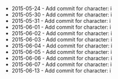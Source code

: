 - 2015-05-24 - Add commit for character: i
- 2015-05-30 - Add commit for character: i
- 2015-05-31 - Add commit for character: i
- 2015-06-01 - Add commit for character: i
- 2015-06-02 - Add commit for character: i
- 2015-06-03 - Add commit for character: i
- 2015-06-04 - Add commit for character: i
- 2015-06-05 - Add commit for character: i
- 2015-06-06 - Add commit for character: i
- 2015-06-07 - Add commit for character: i
- 2015-06-13 - Add commit for character: i
